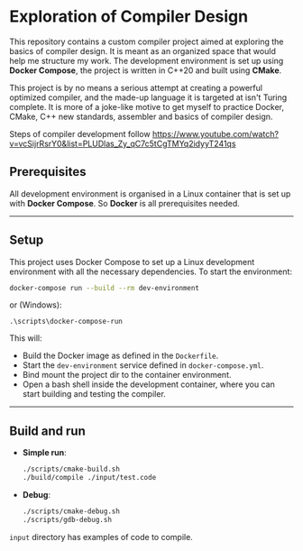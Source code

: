 # Exploration of Compiler Design

This repository contains a custom compiler project aimed at exploring the basics of compiler design. It is meant as an organized space that would help me structure my work. The development environment is set up using **Docker Compose**, the project is written in C++20 and built using **CMake**.

This project is by no means a serious attempt at creating a powerful optimized compiler, and the made-up language it is targeted at isn't Turing complete. It is more of a joke-like motive to get myself to practice Docker, CMake, C++ new standards, assembler and basics of compiler design.

Steps of compiler development follow https://www.youtube.com/watch?v=vcSijrRsrY0&list=PLUDlas_Zy_qC7c5tCgTMYq2idyyT241qs

## Prerequisites

All development environment is organised in a Linux container that is set up with **Docker Compose**. So **Docker** is all prerequisites needed.

---

## Setup

This project uses Docker Compose to set up a Linux development environment with all the necessary dependencies. To start the environment:

```bash
docker-compose run --build --rm dev-environment
```

or (Windows):
```
.\scripts\docker-compose-run
```

This will:
- Build the Docker image as defined in the `Dockerfile`.
- Start the `dev-environment` service defined in `docker-compose.yml`.
- Bind mount the project dir to the container environment.
- Open a bash shell inside the development container, where you can start building and testing the compiler.

---

## Build and run

- **Simple run**:

    ```bash
    ./scripts/cmake-build.sh
    ./build/compile ./input/test.code
    ```

- **Debug**:

    ```bash
    ./scripts/cmake-debug.sh
    ./scripts/gdb-debug.sh
    ```

`input` directory has examples of code to compile.
